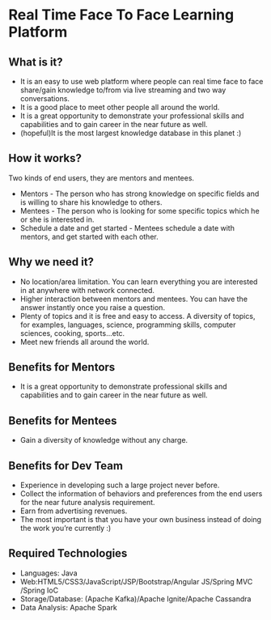 # Real Time Face To Face Learning Platform
## What is it?
* It is an easy to use web platform where people can real time face to face share/gain knowledge to/from via live streaming and two way conversations.
* It is a good place to meet other people all around the world.
* It is a great opportunity to demonstrate your professional  skills and capabilities and to gain career in the near future as well.
* (hopeful)It is the most largest knowledge database in this planet :)
## How it works?
Two kinds of end users, they are mentors and mentees.
* Mentors - The person who has strong knowledge on specific fields and is willing to share his knowledge to others.
* Mentees - The person who is looking for some specific topics which he or she is interested in.
* Schedule a date and get started - Mentees schedule a date with mentors, and get started with each other.
## Why we need it?
* No location/area limitation. You can learn everything you are interested in at anywhere with network connected.
* Higher interaction between mentors and mentees. You can have the answer instantly once you raise a question.
* Plenty of topics and it is free and easy to access. A diversity of topics, for examples, languages, science, programming skills, computer sciences, cooking, sports…etc.
* Meet new friends all around the world.
## Benefits for Mentors
* It is a great opportunity to demonstrate professional  skills and capabilities and to gain career in the near future as well.
## Benefits for Mentees
* Gain a diversity of knowledge without any charge.
## Benefits for Dev Team
* Experience in developing such a large project never before.
* Collect the information of behaviors and preferences from the end users for the near future analysis requirement.
* Earn from advertising revenues.
* The most important is that you have your own business instead of doing the work you’re currently :)
## Required Technologies
* Languages: Java
* Web:HTML5/CSS3/JavaScript/JSP/Bootstrap/Angular JS/Spring MVC /Spring IoC
* Storage/Database:  (Apache Kafka)/Apache Ignite/Apache Cassandra
* Data Analysis: Apache Spark
